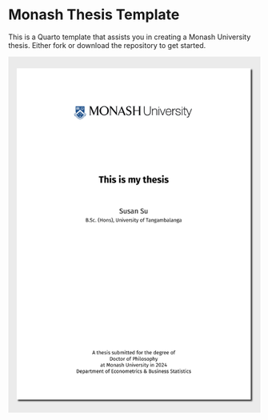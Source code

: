 

<!-- README.md is generated from README.qmd. Please edit that file -->

# Monash Thesis Template

This is a Quarto template that assists you in creating a Monash
University thesis. Either fork or download the repository to get
started.

[![](examples/template.png)](examples/template.pdf)
